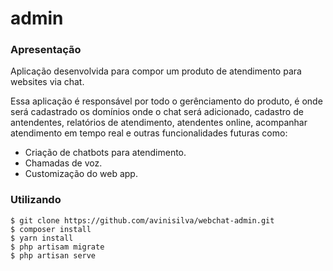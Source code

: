 # admin

### Apresentação

Aplicação desenvolvida para compor um produto de atendimento para websites via chat.

Essa aplicação é responsável por todo o gerênciamento do produto, é onde será cadastrado os domínios onde o chat será
adicionado, cadastro de antendentes, relatórios de atendimento, atendentes online, acompanhar atendimento em tempo real 
e outras funcionalidades futuras como:
    
   - Criação de chatbots para atendimento.
   - Chamadas de voz.
   - Customização do web app.

### Utilizando

```
$ git clone https://github.com/avinisilva/webchat-admin.git
$ composer install
$ yarn install
$ php artisam migrate
$ php artisan serve
```
